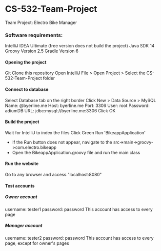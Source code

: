 # CS-532-Team-Project
Team Project: Electro Bike Manager

### Software requirements:
IntelliJ IDEA Ultimate (free version does not build the project)
Java SDK 14
Groovy Version 2.5
Gradle Version 6

#### Opening the project
Git Clone this repository
Open IntelliJ
File > Open Project > Select the CS-532-Team-Project folder

#### Connect to database
Select Database tab on the right border
Click New > Data Source > MySQL
Name: @byerline.me
Host: byerline.me
Port: 3306
User: root
Password: adiumDB
URL: jdbc:mysql://byerline.me:3306
Click OK

#### Build the project
Wait for IntelliJ to index the files
Click Green Run 'BikeappApplication'
 * If the Run button does not appear, navigate to the src->main->groovy->com.electro.bikeapp
 * Open the BikeappApplication.groovy file and run the main class

#### Run the website
Go to any browser and access "localhost:8080"

#### Test accounts
##### Owner account
username: tester1
password: password
This account has access to every page

##### Manager account
username: tester2
password: password
This account has access to every page, except for owner's pages

